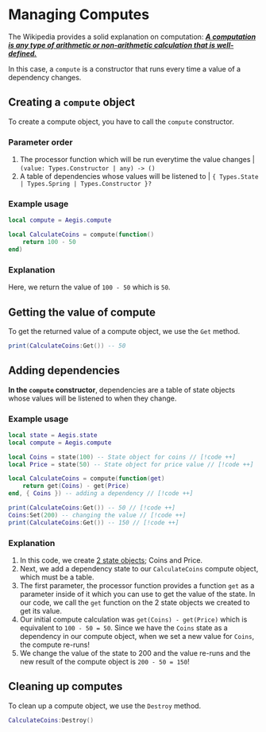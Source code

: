 # Managing Computes

The Wikipedia provides a solid explanation on computation: **_[A computation is any type of arithmetic or non-arithmetic calculation that is well-defined.](https://en.wikipedia.org/wiki/Computation)_**

In this case, a `compute` is a constructor that runs every time a value of a dependency changes.

## Creating a `compute` object

To create a compute object, you have to call the `compute` constructor.

### Parameter order

1. The processor function which will be run everytime the value changes | `(value: Types.Constructor | any) -> ()`
2. A table of dependencies whose values will be listened to | `{ Types.State | Types.Spring | Types.Constructor }?`

### Example usage

```lua
local compute = Aegis.compute

local CalculateCoins = compute(function()
	return 100 - 50
end)
```

### Explanation

Here, we return the value of `100 - 50` which is `50`.

## Getting the value of compute

To get the returned value of a compute object, we use the `Get` method.

```lua
print(CalculateCoins:Get()) -- 50
```

## Adding dependencies

**In the `compute` constructor**, dependencies are a table of state objects whose values will be listened to when they change.

### Example usage

```lua
local state = Aegis.state
local compute = Aegis.compute

local Coins = state(100) -- State object for coins // [!code ++]
local Price = state(50) -- State object for price value // [!code ++]

local CalculateCoins = compute(function(get)
	return get(Coins) - get(Price)
end, { Coins }) -- adding a dependency // [!code ++]

print(CalculateCoins:Get()) -- 50 // [!code ++]
Coins:Set(200) -- changing the value // [!code ++]
print(CalculateCoins:Get()) -- 150 // [!code ++]
```

### Explanation

1. In this code, we create [2 state objects](/api/state); Coins and Price.
2. Next, we add a dependency state to our `CalculateCoins` compute object, which must be a table.
3. The first parameter, the processor function provides a function `get` as a parameter inside of it which you can use to get the value of the state. In our code, we call the `get` function on the 2 state objects we created to get its value.
4. Our initial compute calculation was `get(Coins) - get(Price)` which is equivalent to `100 - 50 = 50`. Since we have the `Coins` state as a dependency in our compute object, when we set a new value for `Coins`, the compute re-runs!
5. We change the value of the state to 200 and the value re-runs and the new result of the compute object is `200 - 50 = 150`!

## Cleaning up computes

To clean up a compute object, we use the `Destroy` method.

```lua
CalculateCoins:Destroy()
```
